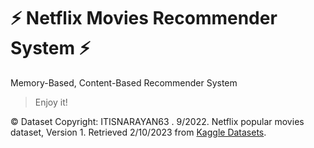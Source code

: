 # :zap: Netflix Movies Recommender System :zap:
Memory-Based, Content-Based Recommender System
> Enjoy it!
> 
:copyright: Dataset Copyright: ITISNARAYAN63 . 9/2022. Netflix popular movies dataset, Version 1. Retrieved 2/10/2023 from [Kaggle Datasets](https://www.kaggle.com/datasets/narayan63/netflix-popular-movies-dataset?select=n_movies.csv).
